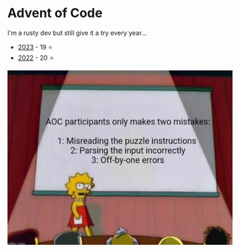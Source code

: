 # Advent of Code 

I'm a rusty dev but still give it a try every year...
- [2023](./2023) - 19 :star:
- [2022](./2022) - 20 :star:


![aoc typical mistakes](meme2.png)
